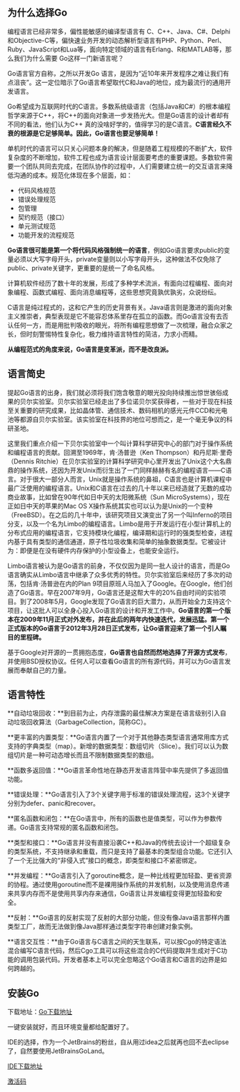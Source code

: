 ﻿---
layout: post
---
## 为什么选择Go

编程语言已经非常多，偏性能敏感的编译型语言有 C、C++、Java、C#、Delphi和Objective-C等，偏快速业务开发的动态解析型语言有PHP、Python、Perl、Ruby、JavaScript和Lua等，面向特定领域的语言有Erlang、R和MATLAB等，那么我们为什么需要 Go这样一门新语言呢？

Go语言官方自称，之所以开发Go 语言，是因为“近10年来开发程序之难让我们有点沮丧”。这一定位暗示了Go语言希望取代C和Java的地位，成为最流行的通用开发语言。

Go希望成为互联网时代的C语言。多数系统级语言（包括Java和C#）的根本编程哲学来源于C++，将C++的面向对象进一步发扬光大。但是Go语言的设计者却有不同的看法，他们认为C++ 真的没啥好学的，值得学习的是C语言。**C语言经久不衰的根源是它足够简单。因此，Go语言也要足够简单！**

单机时代的语言可以只关心问题本身的解决，但是随着工程规模的不断扩大，软件复杂度的不断增加，软件工程也成为语言设计层面要考虑的重要课题。多数软件需要一个团队共同去完成，在团队协作的过程中，人们需要建立统一的交互语言来降低沟通的成本。规范化体现在多个层面，如：

-   代码风格规范
-   错误处理规范
-   包管理
-   契约规范（接口）
-   单元测试规范
-   功能开发的流程规范

**Go语言很可能是第一个将代码风格强制统一的语言**，例如Go语言要求public的变量必须以大写字母开头，private变量则以小写字母开头，这种做法不仅免除了public、private关键字，更重要的是统一了命名风格。

计算机软件经历了数十年的发展，形成了多种学术流派，有面向过程编程、面向对象编程、函数式编程、面向消息编程等，这些思想究竟孰优孰劣，众说纷纭。

C语言是纯过程式的，这和它产生的历史背景有关。Java语言则是激进的面向对象主义推崇者，典型表现是它不能容忍体系里存在孤立的函数。而Go语言没有去否认任何一方，而是用批判吸收的眼光，将所有编程思想做了一次梳理，融合众家之长，但时刻警惕特性复杂化，极力维持语言特性的简洁，力求小而精。

**从编程范式的角度来说，Go语言是变革派，而不是改良派。**

## 语言简史

提起Go语言的出身，我们就必须将我们饱含敬意的眼光投向持续推出惊世骇俗成果的贝尔实验室。贝尔实验室已经走出了多位诺贝尔奖获得者，一些对于现在科技至关重要的研究成果，比如晶体管、通信技术、数码相机的感光元件CCD和光电池等都源自贝尔实验室。该实验室在科技界的地位可想而之，是一个毫无争议的科研圣地。

这里我们重点介绍一下贝尔实验室中一个叫计算科学研究中心的部门对于操作系统和编程语言的贡献。回溯至1969年，肯·汤普逊（Ken Thompson）和丹尼斯·里奇（Dennis Ritchie）在贝尔实验室的计算科学研究中心里开发出了Unix这个大名鼎鼎的操作系统，还因为开发Unix而衍生出了一门同样赫赫有名的编程语言——C语言。对于很大一部分人而言，Unix就是操作系统的鼻祖，C语言也是计算机课程中最广泛使用的编程语言。Unix和C语言在过去的几十年以来已经造就了无数的成功商业故事，比如曾在90年代如日中天的太阳微系统（Sun MicroSystems），现在正如日中天的苹果的Mac OS X操作系统其实也可以认为是Unix的一个变种（FreeBSD）。在之后的几十年中，该研究项目又演变出了另一个叫Inferno的项目分支，以及一个名为Limbo的编程语言。Limbo是用于开发运行在小型计算机上的分布式应用的编程语言，它支持模块化编程，编译期和运行时的强类型检查，进程内基于具有类型的通信通道，原子性垃圾收集和简单的抽象数据类型。它被设计为：即便是在没有硬件内存保护的小型设备上，也能安全运行。

Limbo语言被认为是Go语言的前身，不仅仅因为是同一批人设计的语言，而是Go语言确实从Limbo语言中继承了众多优秀的特性。贝尔实验室后来经历了多次的动荡，包括肯·汤普逊在内的Plan 9项目原班人马加入了Google。在Google，他们创造了Go语言。早在2007年9月，Go语言还是这帮大牛的20%自由时间的实验项目。到了2008年5月，Google发现了Go语言的巨大潜力，从而开始全力支持这个项目，让这批人可以全身心投入Go语言的设计和开发工作中。**Go语言的第一个版本在2009年11月正式对外发布，并在此后的两年内快速迭代，发展迅猛。第一个正式版本的Go语言于2012年3月28日正式发布，让Go语言迎来了第一个引人瞩目的里程碑。**

基于Google对开源的一贯拥抱态度，**Go语言也自然而然地选择了开源方式发布**，并使用BSD授权协议。任何人可以查看Go语言的所有源代码，并可以为Go语言发展而奉献自己的力量。

## 语言特性

**自动垃圾回收：**到目前为止，内存泄露的最佳解决方案是在语言级别引入自动垃圾回收算法（GarbageCollection，简称GC）。

**更丰富的内置类型：**Go语言内置了一个对于其他静态类型语言通常用库方式支持的字典类型（map）。新增的数据类型：数组切片（Slice）。我们可以认为数组切片是一种可动态增长而且不限制数据类型的数组。

**函数多返回值：**Go语言革命性地在静态开发语言阵营中率先提供了多返回值功能。

**错误处理：**Go语言引入了3个关键字用于标准的错误处理流程，这3个关键字分别为defer、panic和recover。

**匿名函数和闭包：**在Go语言中，所有的函数也是值类型，可以作为参数传递。Go语言支持常规的匿名函数和闭包。

**类型和接口：**Go语言并没有直接沿袭C++和Java的传统去设计一个超级复杂的类型系统，不支持继承和重载，而只是支持了最基本的类型组合功能。它还引入了一个无比强大的“非侵入式”接口的概念，即类型和接口不紧密绑定。

**并发编程：**Go语言引入了goroutine概念，是一种比线程更加轻盈、更省资源的协程。通过使用goroutine而不是裸用操作系统的并发机制，以及使用消息传递来共享内存而不是使用共享内存来通信，Go语言让并发编程变得更加轻盈和安全。

**反射：**Go语言的反射实现了反射的大部分功能，但没有像Java语言那样内置类型工厂，故而无法做到像Java那样通过类型字符串创建对象实例。

**语言交互性：**由于Go语言与C语言之间的天生联系，可以按Cgo的特定语法混合编写C语言代码，然后Cgo工具可以将这些混合的C代码提取并生成对于C功能的调用包装代码。开发者基本上可以完全忽略这个Go语言和C语言的边界是如何跨越的。

## 安装Go

下载地址：[Go下载地址](https://golang.org/dl/)

一键安装就好，而且环境变量都给配置好了。

IDE的选择，作为一个JetBrains的粉丝，自从用过idea之后就再也回不去eclipse了，自然要使用JetBrainsGoLand。

[IDE下载地址](https://www.jetbrains.com/go/download/#section=windows)

[激活码](https://www.cnblogs.com/aomi/p/8288137.html)
